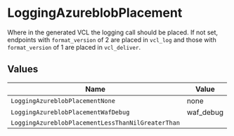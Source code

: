 # LoggingAzureblobPlacement

Where in the generated VCL the logging call should be placed. If not set, endpoints with `format_version` of 2 are placed in `vcl_log` and those with `format_version` of 1 are placed in `vcl_deliver`.



## Values

| Name                                              | Value                                             |
| ------------------------------------------------- | ------------------------------------------------- |
| `LoggingAzureblobPlacementNone`                   | none                                              |
| `LoggingAzureblobPlacementWafDebug`               | waf_debug                                         |
| `LoggingAzureblobPlacementLessThanNilGreaterThan` | <nil>                                             |